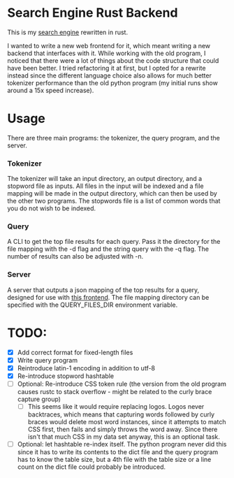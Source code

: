 # Search Engine Rust Backend

This is my [search engine](https://github.com/bjroden/search-engine) rewritten in rust.

I wanted to write a new web frontend for it, which meant writing a new backend that interfaces with it. While working
with the old program, I noticed that there were a lot of things about the code structure that could have been better.
I tried refactoring it at first, but I opted for a rewrite instead since the different language choice also allows for much
better tokenizer performance than the old python program (my initial runs show around a 15x speed increase).

# Usage

There are three main programs: the tokenizer, the query program, and the server.

### Tokenizer
The tokenizer will take an input directory, an output directory, and a stopword file as inputs. All files in the input will be indexed and a file mapping will be made
in the output directory, which can then be used by the other two programs. The stopwords file is a list of common words that you do not wish to be indexed.

### Query
A CLI to get the top file results for each query. Pass it the directory for the file mapping with the -d flag and the string query with the -q flag.
The number of results can also be adjusted with -n.

### Server

A server that outputs a json mapping of the top results for a query, designed for use with [this frontend](https://github.com/bjroden/search-engine-angular-frontend).
The file mapping directory can be specified with the QUERY_FILES_DIR environment variable.

# TODO:

- [X] Add correct format for fixed-length files
- [X] Write query program
- [X] Reintroduce latin-1 encoding in addition to utf-8
- [X] Re-introduce stopword hashtable
- [ ] Optional: Re-introduce CSS token rule (the version from the old program causes rustc to stack overflow - might be related to the curly brace capture group)
    - [ ] This seems like it would require replacing logos. Logos never backtraces, which means that capturing words followed by curly braces would delete most
          word instances, since it attempts to match CSS first, then fails and simply throws the word away. Since there isn't that much CSS in my data set anyway,
          this is an optional task.
- [ ] Optional: let hashtable re-index itself. The python program never did this since it has to write its contents to the dict file and the query program
      has to know the table size, but a 4th file with the table size or a line count on the dict file could probably be introduced.